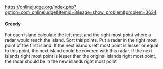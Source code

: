 https://onlinejudge.org/index.php?option=com_onlinejudge&Itemid=8&page=show_problem&problem=3634

#### Greedy

For each island calculate the left most and the right most point where a radar would reach the island.
Sort this points. Put a radar in the right most point of the first island. If the next island's left most point is lesser or equal to this point, the next island could be covered with this radar. If the next islands right most point is lesser than the original islands right most point, the radar should be in the new islands right most point